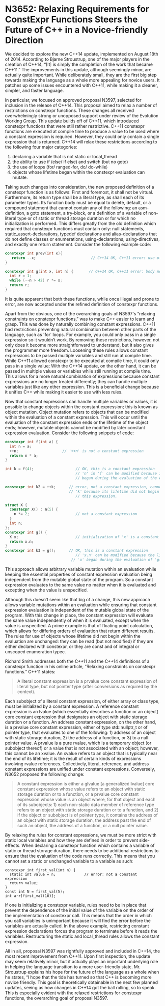 N3652: Relaxing Requirements for ConstExpr Functions Steers the Future of C++ in a Novice-friendly Direction
================================================================================================================================
We decided to explore the new C++14 update, implemented on August 18th of 2014.  According to Bjarne Stroustrup, one of the major players in the creation of C++14, “[It] is simply the completion of the work that became C++11.”  The improvements in this update, although seemingly minor, are actually quite important.  While deliberately small, they are the first big step towards making the language as a whole more appealing for novice users.  It patches up some issues encountered with C++11, while making it a cleaner, simpler, and faster language.  

In particular, we focused on approved proposal N3597, selected for inclusion in the release of C++14.  This proposal aimed to relax a number of restrictions on constexpr functions. These changes all received overwhelmingly strong or unopposed support under review of the Evolution Working Group.  This update builds off of C++11, which introduced constexpr functions that were still rather restrictive.  C++11 constexpr functions are executed at compile time to produce a value to be used where a constant expression is required.  However, they could only contain a single expression that is returned.  C++14 will relax these restrictions according to the following four major categories: 
 
1. declaring a variable that is not static or local_thread 
2. the ability to use if (else/ if else) and switch (but no goto) 
3. the use of loops (for/ ranged-for, do/ do-while)
4. objects whose lifetime began within the constexpr evaluation can mutate.

Taking such changes into consideration, the new proposed definition of a constexpr function is as follows: First and foremost, it shall not be virtual.  Furthermore, its return type shall be a literal type, as shall each of its parameter types.  Its function body must be equal to delete, default, or a compound statement that cannot contain any of the following: an asm-definition, a goto statement, a try-block, or a definition of a variable of non-literal type or of static or thread storage duration or for which no initialization is performed.  This differs greatly from the old definition which required that constexpr functions must contain only: null statements, static_assert-declarations, typedef declarations and alias-declarations that do not define classes or enumerations, using-declarations, using-directives, and exactly one return statement.  Consider the following example code: 

```C++
constexpr int prev(int x){
   return --x;                		   // C++14 OK, C++11 error: use of increment
}

constexpr int g(int x, int n) { 	  // C++14 OK, C++11 error: body not just "return expr"
  int r = 1;
  while (--n > 42) r *= x;
  return r;
}
```
It is quite apparent that both these functions, while once illegal and prone to error, are now accepted under the refined definition of constexpr functions.

Apart from the obvious, one of the overarching goals of N3597's “relaxing constraints on constexpr functions,” was to make C++ easier to learn and grasp.  This was done by naturally combining constant expressions.  C++11 had restrictions preventing natural combination between other parts of the language, such as 'for' loops.  For example, you could only pass in a single expression so it wouldn’t work.  By removing these restrictions, however, not only does it become more straightforward to understand, but it also gives the programmer more freedom.  Loosening these rules allows constant expressions to be passed multiple variables and still run at compile time.  While C++11 allowed constexpr to be executed at compile time, it could only pass in a single value; With the C++14 update, on the other hand, it can be passed in multiple values or variables while still running at compile time.  This allows for a more natural combination of expressions because constant expressions are no longer treated differently; they can handle multiple variables just like any other expression.  This is a beneficial change because it unifies C++ while making it easier to use with less rules.  

Now that constant expressions can handle multiple variables or values, it is possible to change objects within the constant expression; this is known as object mutation. Object mutation refers to objects that can be modified within the evaluation of a constant expression.  This will occur until the evaluation of the constant expression ends or the lifetime of the object ends; however, mutable objects cannot be modified by later constant expression evaluation. Consider the following snippets of code:

```C++
constexpr int f(int a) {
  int n = a;
  ++n;                 	  // '++n' is not a constant expression
  return n * a;
}

int k = f(4);           		// OK, this is a constant expression
                        		// 'n' in 'f' can be modified because its lifetime
                        		// began during the evaluation of the expression.

constexpr int k2 = ++k; 	 // error, not a constant expression, cannot modify
                       		 // 'k' because its lifetime did not begin within
                        		// this expression.

struct X {
  constexpr X() : n(5) {
    n *= 2;             		// not a constant expression
  }
  int n;
};
constexpr int g() {
  X x;                  		// initialization of 'x' is a constant expression
  return x.n;
}
constexpr int k3 = g(); 	 // OK, this is a constant expression
                        		// 'x.n' can be modified because the lifetime of
                      		  // 'x' began during the evaluation of 'g()'.
  ```
This approach allows arbitrary variable mutation within an evaluation while keeping the essential properties of constant expression evaluation being independent from the mutable global state of the program. So a constant expression evaluates to the same value no matter when it is evaluated and excepting when the value is unspecified.

Although this doesn’t seem like that big of a change, this new approach allows variable mutations within an evaluation while ensuring that constant expression evaluation is independent of the mutable global state of the program.  With this change in place, the constant expression will evaluate the same value independently of when it is evaluated, except when the value is unspecified.  A prime example is that of floating point calculation, which allows for differing orders of evaluation that return different results.  The rules for use of objects whose lifetime did not begin within the evaluation are unchanged: they can be read (but not modified) if they are either declared with constexpr, or they are const and of integral or unscoped enumeration typec.

Richard Smith addresses both the C++11 and the C++14 definitions of a constexpr function in his online article, “Relaxing constraints on constexpr functions.”  C++11 states: 

>A literal constant expression is a prvalue core constant expression of literal type, but not pointer type (after conversions as required by the context). 

Each subobject of a literal constant expression, of either array or class type, must be initialized by a constant expression.  A reference constant expression is an lvalue (which essentially describes a function or an object) core constant expression that designates an object with static storage duration or a function.  An address constant expression, on the other hand, is a prvalue core constant expression, either of type std::nullptr_t or of pointer type, that evaluates to one of the following: 1) address of an object with static storage duration, 2) the address of a function, or 3) to a null pointer value.  A prvalue is a pure rvalue, which is a temporary object (or subobject thereof) or a value that is not associated with an object; however, this cannot be an xvalue.  An xvalue refers to an object that is typically near the end of its lifetime; it is the result of certain kinds of expressions involving rvalue references.  Collectively, literal, reference, and address constant expressions are unified under constant expressions.  Conversely, N3652 proposed the following change:

>A constant expression is either a glvalue [a generalized lvalue] core constant expression whose value refers to an object with static storage duration or to a function, or a prvalue core constant expression whose value is an object where, for that object and each of its subobjects: 1) each non-static data member of reference type refers to an object with static storage duration or to a function, and 2) if the object or subobject is of pointer type, it contains the address of an object with static storage duration, the address past the end of such an object, the address of a function, or a null pointer value. 

By relaxing the rules for constant expressions, we must be more strict with static local variables and how they are defined in order to prevent side-effects.  When declaring a constexpr function which contains a variable of static or thread storage duration, there needs to be additional restrictions to ensure that the evaluation of the code runs correctly.  This means that you cannot set a static or unchanged variable to a variable as such:
```
constexpr int first_val(int n) {
  static int value = n;             // error: not a constant expression
  return value;
}
const int N = first_val(5);
int arr[first_val(10)];
```
If one is initializing a constexpr variable, rules need to be in place that prevent the dependence of the initial value of the variable on the order of the implementation of constexpr call.  This means that the order in which you call variables is unimportant because it will find the error before the variables are actually called.  In the above example, restricting constant expression declarations forces the program to terminate before it reads the variables.  Restructuring the static and local_thread rules allows the constant expression. 

All in all, proposal N3597 was rightfully approved and included in C++14, the most recent improvement from C++11.  Upon first inspection, the update may seem relatively minor, but it actually plays an important underlying role in helping the language transition to a more user-friendly state.  Mr. Stroustrup explains his hope for the future of the language as a whole when he states, “I hope that the tide has turned so that C++ is becoming more novice friendly.  This goal is theoretically obtainable in the next few planned updates, seeing as how changes in C++14 got the ball rolling, so to speak.  This is especially evident with the relaxed restrictions for constexpr functions, the overarching goal of proposal N3597.
